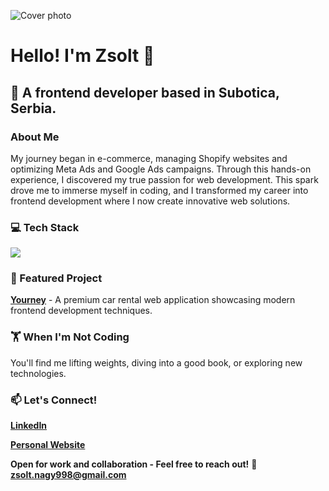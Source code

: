 ![Cover photo](https://media.licdn.com/dms/image/v2/D4D16AQGS_J3fMd70CA/profile-displaybackgroundimage-shrink_350_1400/profile-displaybackgroundimage-shrink_350_1400/0/1737634377120?e=1743638400&v=beta&t=rzoaQjtcB_skFKUJkb56qdUxJKOaSqmNndVB2zRZMlk)

# Hello! I'm Zsolt 👋

## 🚀 A frontend developer based in Subotica, Serbia.


### About Me
My journey began in e-commerce, managing Shopify websites and optimizing Meta Ads and Google Ads campaigns. Through this hands-on experience, I discovered my true passion for web development. This spark drove me to immerse myself in coding, and I transformed my career into frontend development where I now create innovative web solutions.

### 💻 Tech Stack
<p>
  <img src="https://skillicons.dev/icons?i=html,css,js,ts,react,bootstrap,tailwind,sass,git,figma,postgresql" />
</p>

### 🌟 Featured Project
**[Yourney](https://github.com/zsolt-98/yourney-bootstrap)** - A premium car rental web application showcasing modern frontend development techniques.

### 🏋️ When I'm Not Coding
You'll find me lifting weights, diving into a good book, or exploring new technologies.

### 📫 Let's Connect!
**[LinkedIn](https://www.linkedin.com/in/zsolt98/)**

**[Personal Website](https://zsn.guru/)**

**Open for work and collaboration - Feel free to reach out!** 📧 **zsolt.nagy998@gmail.com**
